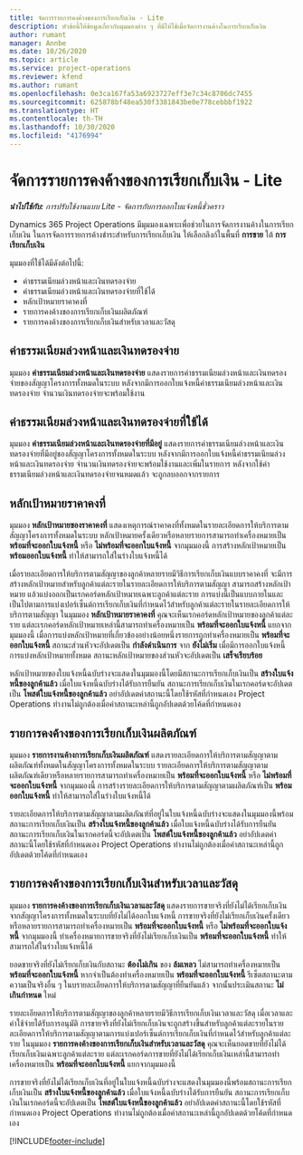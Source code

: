 ```yaml
---
title: จัดการรายการคงค้างของการเรียกเก็บเงิน - Lite
description: หัวข้อนี้ให้ข้อมูลเกี่ยวกับมุมมองต่าง ๆ ที่มีให้ใช้เมื่อจัดการงานค้างในการเรียกเก็บเงิน
author: rumant
manager: Annbe
ms.date: 10/26/2020
ms.topic: article
ms.service: project-operations
ms.reviewer: kfend
ms.author: rumant
ms.openlocfilehash: 0e3ca167fa53a6923727eff3e7c34c8706dc7455
ms.sourcegitcommit: 625878bf48ea530f3381843be0e778cebbbf1922
ms.translationtype: HT
ms.contentlocale: th-TH
ms.lasthandoff: 10/30/2020
ms.locfileid: "4176994"
---
```

# <a name="manage-the-billing-backlog---lite"></a>จัดการรายการคงค้างของการเรียกเก็บเงิน - Lite

_**นำไปใช้กับ:** การปรับใช้งานแบบ Lite - จัดการกับการออกใบแจ้งหนี้ชั่วคราว_

Dynamics 365 Project Operations มีมุมมองเฉพาะเพื่อช่วยในการจัดการงานค้างในการเรียกเก็บเงิน ในการจัดการรายการค้างชำระสำหรับการเรียกเก็บเงิน ให้เลือกลิงก์ในพื้นที่ **การขาย** ใต้ **การเรียกเก็บเงิน** 

มุมมองที่ใช้ได้มีดังต่อไปนี้:

- ค่าธรรมเนียมล่วงหน้าและเงินทดรองจ่าย
- ค่าธรรมเนียมล่วงหน้าและเงินทดรองจ่ายที่ใช้ได้
- หลักเป้าหมายราคาคงที่
- รายการคงค้างของการเรียกเก็บเงินผลิตภัณฑ์
- รายการคงค้างของการเรียกเก็บเงินสำหรับเวลาและวัสดุ

## <a name="retainers-and-advances"></a>ค่าธรรมเนียมล่วงหน้าและเงินทดรองจ่าย

มุมมอง **ค่าธรรมเนียมล่วงหน้าและเงินทดรองจ่าย** แสดงรายการค่าธรรมเนียมล่วงหน้าและเงินทดรองจ่ายของสัญญาโครงการทั้งหมดในระบบ หลังจากมีการออกใบแจ้งหนี้ค่าธรรมเนียมล่วงหน้าและเงินทดรองจ่าย จำนวนเงินทดรองจ่ายจะพร้อมใช้งาน

## <a name="available-retainers-and-advances"></a>ค่าธรรมเนียมล่วงหน้าและเงินทดรองจ่ายที่ใช้ได้

มุมมอง **ค่าธรรมเนียมล่วงหน้าและเงินทดรองจ่ายที่มีอยู่** แสดงรายการค่าธรรมเนียมล่วงหน้าและเงินทดรองจ่ายที่มีอยู่ของสัญญาโครงการทั้งหมดในระบบ หลังจากมีการออกใบแจ้งหนี้ค่าธรรมเนียมล่วงหน้าและเงินทดรองจ่าย จำนวนเงินทดรองจ่ายจะพร้อมใช้งานและเพิ่มในรายการ หลังจากใช้ค่าธรรมเนียมล่วงหน้าและเงินทดรองจ่ายจนหมดแล้ว จะถูกลบออกจากรายการ

## <a name="fixed-price-milestones"></a>หลักเป้าหมายราคาคงที่

มุมมอง **หลักเป้าหมายของราคาคงที่** แสดงเหตุการณ์ราคาคงที่ทั้งหมดในรายละเอียดการให้บริการตามสัญญาโครงการทั้งหมดในระบบ หลักเป้าหมายครั้งเดียวหรือหลายรายการสามารถทำเครื่องหมายเป็น **พร้อมที่จะออกใบแจ้งหนี้** หรือ **ไม่พร้อมที่จะออกใบแจ้งหนี้** จากมุมมองนี้ การสร้างหลักเป้าหมายเป็น **พร้อมออกใบแจ้งหนี้** ทำให้สามารถใส่ในร่างใบแจ้งหนี้ได้

เมื่อรายละเอียดการให้บริการตามสัญญาของลูกค้าหลายรายมีวิธีการเรียกเก็บเงินแบบราคาคงที่ จะมีการสร้างหลักเป้าหมายสำหรับลูกค้าแต่ละรายในรายละเอียดการให้บริการตามสัญญา สามารถสร้างหลักเป้าหมาย แล้วแบ่งออกเป็นเรกคอร์ดหลักเป้าหมายเฉพาะลูกค้าแต่ละราย การแบ่งนี้เป็นแบบภายในและเป็นไปตามการแบ่งเปอร์เซ็นต์การเรียกเก็บเงินที่กำหนดไว้สำหรับลูกค้าแต่ละรายในรายละเอียดการให้บริการตามสัญญา ในมุมมอง **หลักเป้าหมายราคาคงที่** คุณจะเห็นเรกคอร์ดหลักเป้าหมายของลูกค้าแต่ละราย แต่ละเรกคอร์ดหลักเป้าหมายเหล่านี้สามารถทำเครื่องหมายเป็น **พร้อมที่จะออกใบแจ้งหนี้** แยกจากมุมมองนี้ เมื่อการแบ่งหลักเป้าหมายที่เกี่ยวข้องอย่างน้อยหนึ่งรายการถูกทำเครื่องหมายเป็น **พร้อมที่จะออกใบแจ้งหนี้** สถานะส่วนหัวจะอัปเดตเป็น **กำลังดำเนินการ** จาก **ยังไม่เริ่ม** เมื่อมีการออกใบแจ้งหนี้การแบ่งหลักเป้าหมายทั้งหมด สถานะหลักเป้าหมายของส่วนหัวจะอัปเดตเป็น **เสร็จเรียบร้อย**

หลักเป้าหมายของใบแจ้งหนี้ฉบับร่างจะแสดงในมุมมองนี้โดยมีสถานะการเรียกเก็บเงินเป็น **สร้างใบแจ้งหนี้ของลูกค้าแล้ว** เมื่อใบแจ้งหนี้ฉบับร่างได้รับการยืนยัน สถานะการเรียกเก็บเงินในเรกคอร์ดจะอัปเดตเป็น **โพสต์ใบแจ้งหนี้ของลูกค้าแล้ว** อย่าอัปเดตค่าสถานะนี้โดยใช้รหัสที่กำหนดเอง Project Operations ทำงานไม่ถูกต้องเมื่อค่าสถานะเหล่านี้ถูกอัปเดตด้วยโค้ดที่กำหนดเอง

## <a name="product-billing-backlog"></a>รายการคงค้างของการเรียกเก็บเงินผลิตภัณฑ์

มุมมอง **รายการงานค้างการเรียกเก็บเงินผลิตภัณฑ์** แสดงรายละเอียดการให้บริการตามสัญญาตามผลิตภัณฑ์ทั้งหมดในสัญญาโครงการทั้งหมดในระบบ รายละเอียดการให้บริการตามสัญญาตามผลิตภัณฑ์เดียวหรือหลายรายการสามารถทำเครื่องหมายเป็น **พร้อมที่จะออกใบแจ้งหนี้** หรือ **ไม่พร้อมที่จะออกใบแจ้งหนี้** จากมุมมองนี้ การสร้างรายละเอียดการให้บริการตามสัญญาตามผลิตภัณฑ์เป็น **พร้อมออกใบแจ้งหนี้** ทำให้สามารถใส่ในร่างใบแจ้งหนี้ได้

รายละเอียดการให้บริการตามสัญญาตามผลิตภัณฑ์ที่อยู่ในใบแจ้งหนี้ฉบับร่างจะแสดงในมุมมองนี้พร้อมสถานะการเรียกเก็บเงินเป็น **สร้างใบแจ้งหนี้ของลูกค้าแล้ว** เมื่อใบแจ้งหนี้ฉบับร่างได้รับการยืนยัน สถานะการเรียกเก็บเงินในเรกคอร์ดนี้จะอัปเดตเป็น **โพสต์ใบแจ้งหนี้ของลูกค้าแล้ว** อย่าอัปเดตค่าสถานะนี้โดยใช้รหัสที่กำหนดเอง Project Operations ทำงานไม่ถูกต้องเมื่อค่าสถานะเหล่านี้ถูกอัปเดตด้วยโค้ดที่กำหนดเอง

## <a name="time-and-material-billing-backlog"></a>รายการคงค้างของการเรียกเก็บเงินสำหรับเวลาและวัสดุ

มุมมอง **รายการคงค้างของการเรียกเก็บเงินเวลาและวัสดุ** แสดงรายการขายจริงที่ยังไม่ได้เรียกเก็บเงินจากสัญญาโครงการทั้งหมดในระบบที่ยังไม่ได้ออกใบแจ้งหนี้ การขายจริงที่ยังไม่เรียกเก็บเงินครั้งเดียวหรือหลายรายการสามารถทำเครื่องหมายเป็น **พร้อมที่จะออกใบแจ้งหนี้** หรือ **ไม่พร้อมที่จะออกใบแจ้งหนี้** จากมุมมองนี้ ทำเครื่องหมายการขายจริงที่ยังไม่เรียกเก็บเงินเป็น **พร้อมที่จะออกใบแจ้งหนี้** ทำให้สามารถใส่ในร่างใบแจ้งหนี้ได้

ยอดขายจริงที่ยังไม่เรียกเก็บเงินกับสถานะ **ต้องไม่เกิน** ของ **ล้มเหลว** ไม่สามารถทำเครื่องหมายเป็น **พร้อมที่จะออกใบแจ้งหนี้** หากจำเป็นต้องทำเครื่องหมายเป็น **พร้อมที่จะออกใบแจ้งหนี้** รีเซ็ตสถานะตามความเป็นจริงอื่น ๆ ในบรายละเอียดการให้บริการตามสัญญาที่ยืนยันแล้ว จากนั้นประเมินสถานะ **ไม่เกินกำหนด** ใหม่

รายละเอียดการให้บริการตามสัญญาของลูกค้าหลายรายมีวิธีการเรียกเก็บเงินเวลาและวัสดุ เมื่อเวลาและค่าใช้จ่ายได้รับการอนุมัติ การขายจริงที่ยังไม่เรียกเก็บเงินจะถูกสร้างขึ้นสำหรับลูกค้าแต่ละรายในรายละเอียดการให้บริการตามสัญญาตามการแบ่งเปอร์เซ็นต์การเรียกเก็บเงินที่กำหนดไว้สำหรับลูกค้าแต่ละราย ในมุมมอง **รายการคงค้างของการเรียกเก็บเงินสำหรับเวลาและวัสดุ** คุณจะเห็นยอดขายที่ยังไม่ได้เรียกเก็บเงินเฉพาะลูกค้าแต่ละราย แต่ละเรกคอร์ดการขายที่ยังไม่ได้เรียกเก็บเงินเหล่านี้สามารถทำเครื่องหมายเป็น **พร้อมที่จะออกใบแจ้งหนี้** แยกจากมุมมองนี้

การขายจริงที่ยังไม่ได้เรียกเก็บเงินที่อยู่ในใบแจ้งหนี้ฉบับร่างจะแสดงในมุมมองนี้พร้อมสถานะการเรียกเก็บเงินเป็น **สร้างใบแจ้งหนี้ของลูกค้าแล้ว** เมื่อใบแจ้งหนี้ฉบับร่างได้รับการยืนยัน สถานะการเรียกเก็บเงินในเรกคอร์ดนี้จะอัปเดตเป็น **โพสต์ใบแจ้งหนี้ของลูกค้าแล้ว** อย่าอัปเดตค่าสถานะนี้โดยใช้รหัสที่กำหนดเอง Project Operations ทำงานไม่ถูกต้องเมื่อค่าสถานะเหล่านี้ถูกอัปเดตด้วยโค้ดที่กำหนดเอง


[!INCLUDE[footer-include](../../includes/footer-banner.md)]